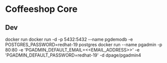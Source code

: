 # Coffeeshop Core

## Dev

docker run docker run -d -p 5432:5432 --name pgdemodb -e POSTGRES_PASSWORD=redhat-19 postgres
docker run --name pgadmin -p 80:80 -e 'PGADMIN_DEFAULT_EMAIL=<<EMAIL_ADDRESS>>' -e 'PGADMIN_DEFAULT_PASSWORD=redhat-19' -d dpage/pgadmin4
